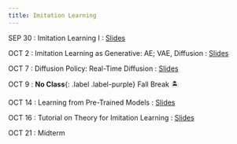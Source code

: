 ```yaml
---
title: Imitation Learning
--- 
```




SEP 30 
: Imitation Learning I
  : [Slides](/physical_intelligence_fl25/assets/pdfs/)


OCT 2
: Imitation Learning as Generative: AE; VAE, Diffusion 
  : [Slides](/physical_intelligence_fl25/assets/pdfs/)

OCT 7
: Diffusion Policy: Real-Time Diffusion
  : [Slides](/physical_intelligence_fl25/assets/pdfs/)

OCT 9
: **No Class**{: .label .label-purple} Fall Break 🏝️


OCT 14
: Learning from Pre-Trained Models
  : [Slides](/physical_intelligence_fl25/assets/pdfs/)

OCT 16
: Tutorial on Theory for Imitation Learning
  : [Slides](/physical_intelligence_fl25/assets/pdfs/)

OCT 21
: Midterm



